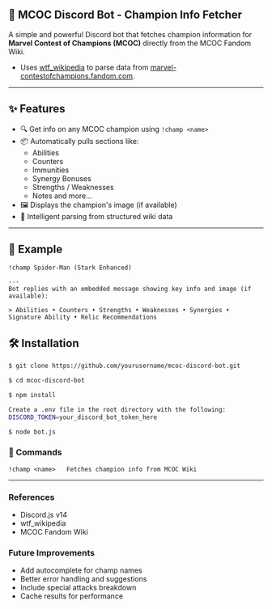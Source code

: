 ## 🦸 MCOC Discord Bot - Champion Info Fetcher

A simple and powerful Discord bot that fetches champion information for **Marvel Contest of Champions (MCOC)** directly from the MCOC Fandom Wiki.

- Uses [wtf_wikipedia](https://www.npmjs.com/package/wtf_wikipedia) to parse data from [marvel-contestofchampions.fandom.com](https://marvel-contestofchampions.fandom.com).

---

## ✨ Features

- 🔍 Get info on any MCOC champion using `!champ <name>`
- 📦 Automatically pulls sections like:
  - Abilities
  - Counters
  - Immunities
  - Synergy Bonuses
  - Strengths / Weaknesses
  - Notes and more...
- 🖼️ Displays the champion's image (if available)
- 🧠 Intelligent parsing from structured wiki data

---

## 🚀 Example
```
!champ Spider-Man (Stark Enhanced)

---
Bot replies with an embedded message showing key info and image (if available):

> Abilities • Counters • Strengths • Weaknesses • Synergies • Signature Ability • Relic Recommendations

```
## 🛠️ Installation

```bash
$ git clone https://github.com/yourusername/mcoc-discord-bot.git

$ cd mcoc-discord-bot

$ npm install

Create a .env file in the root directory with the following:
DISCORD_TOKEN=your_discord_bot_token_here

$ node bot.js

```

### 🔧 Commands
```
!champ <name>	Fetches champion info from MCOC Wiki
```

---

### References
- Discord.js v14
- wtf_wikipedia
- MCOC Fandom Wiki

### Future Improvements
- Add autocomplete for champ names
- Better error handling and suggestions
- Include special attacks breakdown
- Cache results for performance
